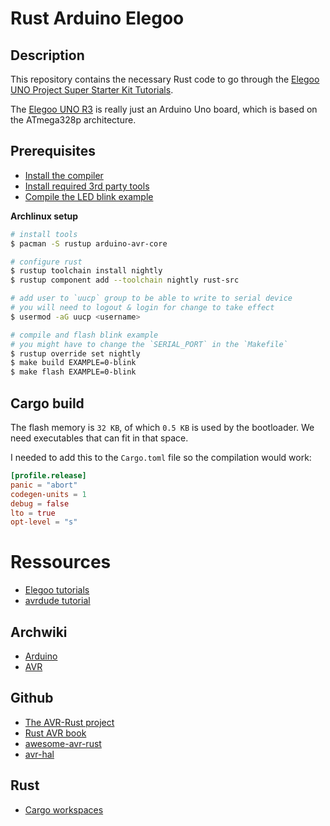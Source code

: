 # Rust Arduino Elegoo

## Description

This repository contains the necessary Rust code to go through the [Elegoo UNO Project Super Starter Kit Tutorials](https://www.elegoo.com/blogs/arduino-projects/elegoo-uno-project-super-starter-kit-tutorial).

The [Elegoo UNO R3](./elegoo_uno_datasheet.pdf) is really just an Arduino Uno board, which is based on the ATmega328p architecture.

## Prerequisites

- [Install the compiler](https://book.avr-rust.com/002-installing-the-compiler.html)
- [Install required 3rd party tools](https://book.avr-rust.com/002.1-installing-required-third-party-tools.html)
- [Compile the LED blink example](https://github.com/avr-rust/blink)

**Archlinux setup**

```bash
# install tools
$ pacman -S rustup arduino-avr-core

# configure rust
$ rustup toolchain install nightly
$ rustup component add --toolchain nightly rust-src

# add user to `uucp` group to be able to write to serial device
# you will need to logout & login for change to take effect
$ usermod -aG uucp <username>

# compile and flash blink example
# you might have to change the `SERIAL_PORT` in the `Makefile`
$ rustup override set nightly
$ make build EXAMPLE=0-blink
$ make flash EXAMPLE=0-blink
```

## Cargo build

The flash memory is `32 KB`, of which `0.5 KB` is used by the bootloader. We need executables that can fit in that space.

I needed to add this to the `Cargo.toml` file so the compilation would work:

```toml
[profile.release]
panic = "abort"
codegen-units = 1
debug = false
lto = true
opt-level = "s"
```

# Ressources

- [Elegoo tutorials](https://www.elegoo.com/pages/arduino-kits-support-files)
- [avrdude tutorial](http://ladyada.net/learn/avr/avrdude.html)

## Archwiki

- [Arduino](https://wiki.archlinux.org/index.php/Arduino)
- [AVR](https://wiki.archlinux.org/index.php/AVR)

## Github

- [The AVR-Rust project](https://github.com/avr-rust)
- [Rust AVR book](https://book.avr-rust.com/)
- [awesome-avr-rust](https://github.com/avr-rust/awesome-avr-rust)
- [avr-hal](https://github.com/Rahix/avr-hal)

## Rust

- [Cargo workspaces](https://doc.rust-lang.org/book/ch14-03-cargo-workspaces.html)
